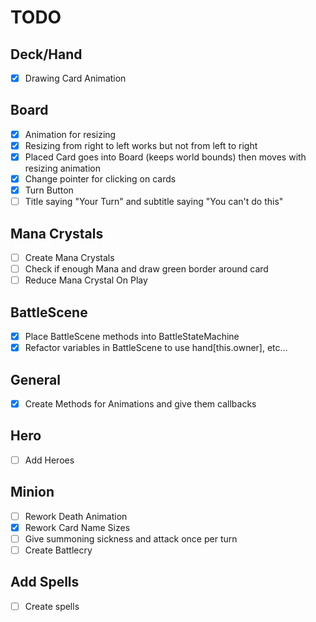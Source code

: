 # TODO

## Deck/Hand

- [x] Drawing Card Animation

## Board

- [x] Animation for resizing
- [x] Resizing from right to left works but not from left to right
- [x] Placed Card goes into Board (keeps world bounds) then moves with resizing animation
- [x] Change pointer for clicking on cards
- [x] Turn Button
- [ ] Title saying "Your Turn" and subtitle saying "You can't do this"

## Mana Crystals

- [ ] Create Mana Crystals
- [ ] Check if enough Mana and draw green border around card
- [ ] Reduce Mana Crystal On Play

## BattleScene

- [x] Place BattleScene methods into BattleStateMachine
- [x] Refactor variables in BattleScene to use hand[this.owner], etc...

## General

- [x] Create Methods for Animations and give them callbacks

## Hero

- [ ] Add Heroes

## Minion

- [ ] Rework Death Animation
- [x] Rework Card Name Sizes
- [ ] Give summoning sickness and attack once per turn
- [ ] Create Battlecry

## Add Spells

- [ ] Create spells
